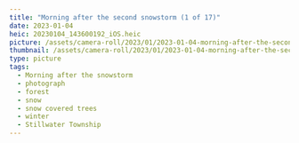 ```yaml
---
title: "Morning after the second snowstorm (1 of 17)"
date: 2023-01-04
heic: 20230104_143600192_iOS.heic
picture: /assets/camera-roll/2023/01/2023-01-04-morning-after-the-second-snowstorm-01/20230104_143600192_iOS.jpg
thumbnail: /assets/camera-roll/2023/01/2023-01-04-morning-after-the-second-snowstorm-01/20230104_143600192_iOS-thumbnail.jpg
type: picture
tags:
  - Morning after the snowstorm
  - photograph
  - forest
  - snow
  - snow covered trees
  - winter
  - Stillwater Township
---
```

